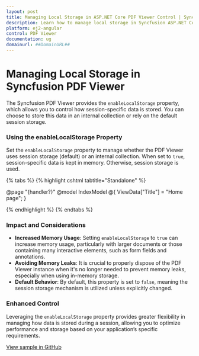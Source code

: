 ```yaml
---
layout: post
title: Managing Local Storage in ASP.NET Core PDF Viewer Control | Syncfusion
description: Learn how to manage local storage in Syncfusion ASP.NET Core Pdfviewer component of Syncfusion Essential JS 2 and more.
platform: ej2-angular
control: PDF Viewer
documentation: ug
domainurl: ##DomainURL##
---
```


# Managing Local Storage in Syncfusion PDF Viewer

The Syncfusion PDF Viewer provides the `enableLocalStorage` property, which allows you to control how session-specific data is stored. You can choose to store this data in an internal collection or rely on the default session storage.

### Using the enableLocalStorage Property

Set the `enableLocalStorage` property to manage whether the PDF Viewer uses session storage (default) or an internal collection. When set to `true`, session-specific data is kept in memory. Otherwise, session storage is used.

{% tabs %}
{% highlight cshtml tabtitle="Standalone" %}

@page "{handler?}"
@model IndexModel
@{
    ViewData["Title"] = "Home page";
}

<div class="text-center">
    <ejs-pdfviewer id="pdfviewer" style="height:600px" resourceUrl="https://cdn.syncfusion.com/ej2/28.1.33/dist/ej2-pdfviewer-lib" documentPath="https://cdn.syncfusion.com/content/pdf/pdf-succinctly.pdf" enableLocalStorage="true">
    </ejs-pdfviewer>
</div>

<script type="text/javascript">
</script>

{% endhighlight %}
{% endtabs %}

### Impact and Considerations

- **Increased Memory Usage**: Setting `enableLocalStorage` to `true` can increase memory usage, particularly with larger documents or those containing many interactive elements, such as form fields and annotations.
- **Avoiding Memory Leaks**: It is crucial to properly dispose of the PDF Viewer instance when it's no longer needed to prevent memory leaks, especially when using in-memory storage.
- **Default Behavior**: By default, this property is set to `false`, meaning the session storage mechanism is utilized unless explicitly changed.

### Enhanced Control

Leveraging the `enableLocalStorage` property provides greater flexibility in managing how data is stored during a session, allowing you to optimize performance and storage based on your application’s specific requirements.

[View sample in GitHub](https://github.com/SyncfusionExamples/asp-core-pdf-viewer-examples/tree/master/How%20to)